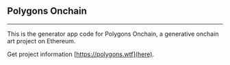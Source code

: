 ## Polygons Onchain
---

This is the generator app code for Polygons Onchain, a generative onchain art project on Ethereum.

Get project information [https://polygons.wtf](here).